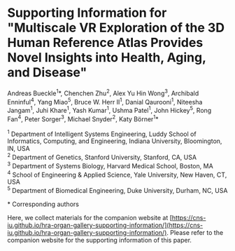 # Supporting Information for "Multiscale VR Exploration of the 3D Human Reference Atlas Provides Novel Insights into Health, Aging, and Disease"

Andreas Bueckle<sup>1</sup>\*, Chenchen Zhu<sup>2</sup>, Alex Yu Hin Wong<sup>3</sup>, Archibald Enninful<sup>4</sup>, Yang Miao<sup>5</sup>, Bruce W. Herr II<sup>1</sup>,  Danial Qaurooni<sup>1</sup>, Niteesha Jangam<sup>1</sup>, Juhi Khare<sup>1</sup>, Yash Kumar<sup>1</sup>, Ushma Patel<sup>1</sup>, John Hickey<sup>5</sup>, Rong Fan<sup>4</sup>, Peter Sorger<sup>3</sup>, Michael Snyder<sup>2</sup>, Katy Börner<sup>1</sup>\*

<sup>1</sup> Department of Intelligent Systems Engineering, Luddy School of Informatics, Computing, and Engineering, Indiana University, Bloomington, IN, USA\
<sup>2</sup> Department of Genetics, Stanford University, Stanford, CA, USA\
<sup>3</sup> Department of Systems Biology, Harvard Medical School, Boston, MA\
<sup>4</sup> School of Engineering & Applied Science, Yale University, New Haven, CT, USA\
<sup>5</sup> Department of Biomedical Engineering, Duke University, Durham, NC, USA

\* Corresponding authors

Here, we collect materials for the companion website at [https://cns-iu.github.io/hra-organ-gallery-supporting-information/](https://cns-iu.github.io/hra-organ-gallery-supporting-information/). Please refer to the companion website for the supporting information of this paper. 